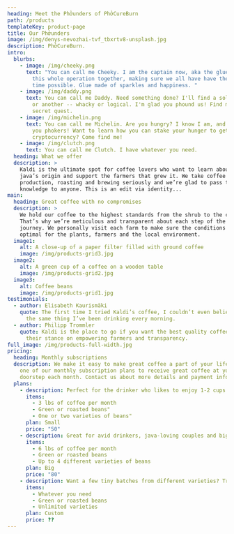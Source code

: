 ```yaml
---
heading: Meet the Phởunders of PhởCureBurn
path: /products
templateKey: product-page
title: Our Phởunders
image: /img/denys-nevozhai-tvf_tbxrtv8-unsplash.jpg
description: PhởCureBurn.
intro:
  blurbs:
    - image: /img/cheeky.png
      text: "You can call me Cheeky. I am the captain now, aka the glue that holds
        this whole operation together, making sure we all have have the best
        time possible. Glue made of sparkles and happiness. "
    - image: /img/daddy.png
      text: You can call me Daddy. Need something done? I'll find a solution one way
        or another -- whacky or logical. I'm glad you phound us! Find me for a
        secret quest.
    - image: /img/michelin.png
      text: You can call me Michelin. Are you hungry? I know I am, and i'll feed all
        you phokers! Want to learn how you can stake your hunger to get more
        cryptocurrency? Come find me!
    - image: /img/clutch.png
      text: You can call me Clutch. I have whatever you need.
  heading: What we offer
  description: >
    Kaldi is the ultimate spot for coffee lovers who want to learn about their
    java’s origin and support the farmers that grew it. We take coffee
    production, roasting and brewing seriously and we’re glad to pass that
    knowledge to anyone. This is an edit via identity...
main:
  heading: Great coffee with no compromises
  description: >
    We hold our coffee to the highest standards from the shrub to the cup.
    That’s why we’re meticulous and transparent about each step of the coffee’s
    journey. We personally visit each farm to make sure the conditions are
    optimal for the plants, farmers and the local environment.
  image1:
    alt: A close-up of a paper filter filled with ground coffee
    image: /img/products-grid3.jpg
  image2:
    alt: A green cup of a coffee on a wooden table
    image: /img/products-grid2.jpg
  image3:
    alt: Coffee beans
    image: /img/products-grid1.jpg
testimonials:
  - author: Elisabeth Kaurismäki
    quote: The first time I tried Kaldi’s coffee, I couldn’t even believe that was
      the same thing I’ve been drinking every morning.
  - author: Philipp Trommler
    quote: Kaldi is the place to go if you want the best quality coffee. I love
      their stance on empowering farmers and transparency.
full_image: /img/products-full-width.jpg
pricing:
  heading: Monthly subscriptions
  description: We make it easy to make great coffee a part of your life. Choose
    one of our monthly subscription plans to receive great coffee at your
    doorstep each month. Contact us about more details and payment info.
  plans:
    - description: Perfect for the drinker who likes to enjoy 1-2 cups per day.
      items:
        - 3 lbs of coffee per month
        - Green or roasted beans"
        - One or two varieties of beans"
      plan: Small
      price: "50"
    - description: Great for avid drinkers, java-loving couples and bigger crowds
      items:
        - 6 lbs of coffee per month
        - Green or roasted beans
        - Up to 4 different varieties of beans
      plan: Big
      price: "80"
    - description: Want a few tiny batches from different varieties? Try our custom plan
      items:
        - Whatever you need
        - Green or roasted beans
        - Unlimited varieties
      plan: Custom
      price: ??
---
```


